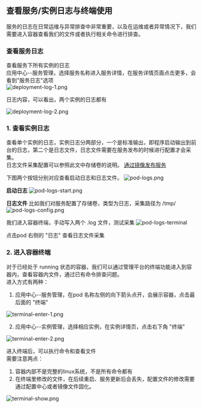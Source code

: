 ## 查看服务/实例日志与终端使用

服务的日志在日常运维与异常排查中非常重要，以及在运维或者异常情况下，我们需要进入容器查看我们的文件或者执行相关命令进行排查。

### 查看服务日志
查看服务下所有实例的日志  
应用中心--服务管理，选择服务名称进入服务详情，在服务详情页面点击更多，会看到"服务日志"选项  
![deployment-log-1.png](../images/application/deployment-log-1.png)

日志内容，可以看出，两个实例的日志都有

![deployment-log-2.png](../images/application/deployment-log-2.png)

### 1. 查看实例日志
查看单个实例的日志，实例日志分两部分，一个是标准输出，即程序启动输出到前台的日志，第二个是日志文件，日志文件需要在服务发布的时候进行配置才会采集。  
日志文件采集配置可以参照此文中存储卷的说明。 [通过镜像发布服务](../application/deploy-from-image.md)

下图两个按钮分别对应查看启动日志和日志文件。 
![pod-logs.png](../images/application/pod-logs.png)

**启动日志**
![pod-logs-start.png](../images/application/pod-logs-start.png)

**日志文件**
比如我们对服务配置了存储卷，类型为日志，采集路径为 /tmp/
![pod-logs-config.png](../images/application/pod-logs-config.png)

我们进入容器终端，手动写入两个 .log 文件，测试采集
![pod-logs-terminal](../images/application/pod-logs-terminal.png)

点击pod 右侧的 "日志" 查看日志文件采集



### 2. 进入容器终端
对于已经处于 running 状态的容器，我们可以通过管理平台的终端功能进入到容器内，查看容器内文件，通过已有命令排查问题。  
进入方式有两种：  
1. 应用中心--服务管理，在pod 名称左侧的向下箭头点开，会展示容器，点击最后面的 "终端"

![terminal-enter-1.png](../images/application/terminal-enter-1.png)

2. 应用中心--实例管理，选择相应实例，在实例详情页，点击右下角 "终端"

![terminal-enter-2.png](../images/application/terminal-enter-2.png)

进入终端后，可以执行命令和查看文件  
需要注意两点：  
1. 容器内部不是完整的linux系统，不是所有命令都有
2. 在终端里修改的文件，在后续重启、服务更新后会丢失，配置文件的修改需要通过配置中心或者镜像文件固化。

![terminal-show.png](../images/application/terminal-show.png)

